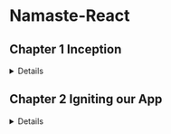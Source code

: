 # Namaste-React
 
## Chapter 1 Inception

<details>

### Theory

- What is Emmet?

  - Emmet is a free add-on for your text editor. It allows you to type shortcuts that are then expanded into full pieces of code. 
  - By using Emmet, developers type less, they save both on keystrokes and time.
  - For example, if you type `doc` in VS Code this will generate an entire HTML boiler Plot for you. This is similar to the snippet.
  - You can explore more on Emmet with this link : [Emmet Cheat Sheet](https://docs.emmet.io/cheat-sheet/)

  ***

- Difference between a Library and a Framework?
  - The main distinction between a framework and a library is that a framework inverts program control. It informs the developer of what they require. A library, however, does not. Instead, a programmer calls the library when and where he needs it.
  - When you use a library, you are in charge of the flow of the application. You are choosing when and where to call the library. When you use a framework, the framework is in charge of the flow. It provides some places for you to plug in your code, but it calls the code you plugged in as needed.
  - ReactJS is a Library and AngularJS is a Framework.

---

- What is CDN? Why do we use it?
  - `CDN` Content Delivery Network.
  - A CDN is a network of servers that distributes content from an “origin” server throughout the world by caching content close to where each end user is accessing the internet via a web-enabled device. The content they request is first stored on the origin server and is then replicated and stored elsewhere as needed.
  - Why do we use it?
    - This is used to reduce the latency of content delivery and it improves the performance of the website.

---

- Why is React known as React?
  - React was developed for applications (Facebook) that have constantly changing data. Since React is a front-end framework or the “View” in MVC, this means that as the user clicks around and changes the app's data, the view should “react” or change with those user events.

---

- What is cross-origin in the script tag?
  - The crossorigin attribute sets the mode of the request to an HTTP CORS Request. Web pages often make requests to load resources on other servers. Here is where CORS comes in. A cross-origin request is a request for a resource (e.g. style sheets, iframes, images, fonts, or scripts) from another domain.

---

- What is the difference between React and ReactDOM
  - `React` is used to `create view` and `ReactDOM` is responsible for actually `rendering UI` in the browser.

---

- What is difference between react.development.js and react.production.js files via CDN?

  - The development build is used - as the name suggests - for development reasons.
  - The production build, on the other hand, runs in production mode which means this is the code running on your client's machine.

---

- What are async and defer?

  - In practice, defer is used for scripts that need the whole DOM, and/or their relative execution order is important.
  - And async is used for independent scripts, like counters or ads. And their relative execution order does not matter.

---

JS DOM Fundamentals

<details>

How to create an element?

- We create any element for example `h1` with the help of `document.createElement("h1")`.We create any element for example paragraph with the help of `document.createElement("p")`.

How to add text to created element?

- With the help of `variable_name.innerHTML("Hello")`

Where to store this created element?

- For this we must have the `id` of the `div`, this can be done with the help of `document.getElementById("id_name")`

How to push the element inside the id?

- This can be done with the help of `append child (variable_to_be_pushed)`, `appendChild` will push the created element to the div.

</details>

## Coding

- **Set up**

  - **VS Code**
  - **Chrome**
  - **Extensions** for and VS Code
    - `dzhavat.bracket-pair-toggler`
    - `rodrigovallades.es7-react-js-snippets`
    - `dbaeumer.vscode-eslint`
    - `esbenp.prettier-vscode`
    - `eamodio.gitlens`
    - `yandeu.five-server`

- Build your first `Hello World` program using
  - Just HMTL
  - Using **JS** to manipulate the **DOM**
  - Using **React**
    - use CDN Links
    - Create an Element
    - Create nested React Elements
    - Use root.render

Build your first `Hello World` program using Just `HTML`

<details>

We can Simply add an h1 tag to create our first Hello World Program.

```HTML
<!DOCTYPE html>
<html lang="en">
    <head>
        <meta charset="UTF-8" />
    <meta http-equiv="X-UA-Compatible" content="IE=edge" />
    <meta name="viewport" content="width=device-width, initial-scale=1.0" />
    <title>Document</title>
  </head>
  <body>
      <!-- Simply use h1 tag -->
    <h1>Hello World</h1>
  </body>
</html>
```

[Code 🔗](1.Inception/index.html)

</details>

---

Build your first `Hello World` program using`JS` to manipulate the `DOM`

<details>

Easy-to-understand code with comments

```HTML
<body>
    <!-- JS is written inside script tag 👍 -->
  <script>
      const heading = document.createElement(""); //creating h1 tag!
    heading.innerHTML = "Hello World"; // adding content to the h1 tag!
    //now we need to push this heading into the div
    const value = document.getElementById("root");
    value.appendChild(heading); //pushing heading into the div with the help of appendChild
  </script>
</body>
```

[Code 🔗](1.Inception/indexWithJs.html)

</details>

---

Build your first `Hello World` program using `React`

<details>

```html
<body>
  <div id="root">Not Rendered</div>

  <script
    crossorigin
    src="https://unpkg.com/react@18/umd/react.development.js"
  ></script>
  <script
    crossorigin
    src="https://unpkg.com/react-dom@18/umd/react-dom.development.js"
  ></script>

  <script>
    const heading = React.createElement("h1", {}, "Hello Wolrd"); //this will override everything inside the root!, means anything written will get overwritten
    //React element is an Object 💯
    const root = ReactDOM.createRoot(document.getElementById("root")); //whatever you passing becomes the root
    //passing react element inside the root
    root.render(heading); //just like appednChild()in JS!
  </script>
</body>
```

[Code 🔗](1.Inception/indexWithReact.html)

</details>

  </details>
  
 ## Chapter 2 Igniting our App
 
<details>

### Theory

- What is 'NPM'?

   - NPM is for package management. It is a tool to install required packages alongwith it's dependencies.

   - <b>For example:</b>
      - $ npm init <--This will initialize package repositories
      - $ npm install parcel <-- This will install parcel packages alongwith it's all dependencies
      
---

- What is 'Parcel/Webpack' ?. Why do we need it?

    - Parcel is a bundler which bundles our app files into running entity. 
    - Parcel alongwith React act as behind the scene tool which make our app run. It builds up the environment required to run the app.

 - FYI : create-react-app uses Webpack by default along with Babel.

---

- What is .parcel-cache

    - parcel-cache is some kind of space which keep tracks of set of recent changes so that whenever subsequent build happens it take reference from those recent change and does the latest change on top of that.
    - Basically it works on difference of the state of changes and due to this feature all subsequent build takes lesser time as compared to initial build because it does lesser work.

    - .parcel-cache get created as part of build process.

---

- what is 'npx'?

    - Here 'npx' means npm execute. It builds our app. For example 
    - $npx parcel index.html <-- This command executes parcel and provides index.html as entrypoint for our build app

---

- What is difference between 'dependencies' vs 'devDependencies'?

    - devDependencies is for local development environment and dependecies is for global environment.

---

- List down your favourite 5 superpower of Parcel and describe any 3 of them in your own words:

    - Minify <---Minifies our code. It just make it compact and remove uncessary long variable names, spaces
    - Image optimization <--- Images basically increase website loading time. Image optimization does optimization at image level and speed up the page loading
    - Compression 
    - File Watcher <---An algorithm which parcel uses to keep track of changes in any app files and react accordingly 
    - HMR( Hot module Replacement) <--HMR keep track of any module changes and reloads the page to make change effective
    - Port number <--Keep track of already used port number and allocate new unused port number
    - Code cleanup <--Uncessary console.log messages are removed through this process

---

- What is '.gitignore'? What we should add and do not add into it?

    - .gitignore is the place where we put our files that need not be sent to server. Usually we put those files here which can be autogenrated at production server
    - For example in gitignore we add node-modules because node-modules can be autogenrated at production server. We should not add package.json file because those are needed at server to get the packages.

---

- What is difference between package.json and package-lock.json?

    - package.json get generated during npm initialization and package-lock.json keeps information of exact package with version which currently under use in current environment

---

- Why should I not modify 'package-lock.json'?
- 
    - package-lock.json actually is large information center which keeps track of package and version and dependency information which is used to run app if that get modified then it will create conflict at server side and produce wrong results.

---

- What is 'node_modules'? is it good idea to push that on git?

    - 'node_modules' are the downloaded packages along with all dependecies packages which get generated during npm install. Any npm install comand downloads and put packages in node_modules alongwith all depedencies and dues this it becomes very big which should not go to git and that's why it should be placed in .gitignore

---

- What is the 'dist' folder?

    - 'dist' folder conatains set of files which is compact version of actualy code files. This get generated during npx command.

---

- What is 'browserlists'?
     
    - 'broswerlists' is the option in package.json which is used to provide information which older version broswer should support out app.

 ---
</details>
